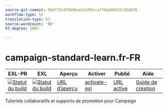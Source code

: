 ```yaml
---
source-git-commit: 9be773c97840bae2a199ccaffdab084311368676
workflow-type: ht
translation-type: ht
source-wordcount: '90'
ht-degree: 100%

---
```

# campaign-standard-learn.fr-FR

| EXL-PR | EXL | Aperçu | Activer | Publié | Aide |
|--- |--- |--- |--- |--- |--- |
| [![Statut du build](https://docs.ci.corp.adobe.com/view/exl-pr/job/campaign-standard-learn.fr_pr-exl/badge/icon)](https://docs.ci.corp.adobe.com/view/exl-pr/job/campaign-standard-learn.fr_pr-exl/lastBuild/) | [![Statut du build](https://docs.ci.corp.adobe.com/view/exl-pr/job/campaign-standard-learn.fr_exl/lastBuild/badge/icon)](https://docs.ci.corp.adobe.com/view/exl-pr/job/campaign-standard-learn.fr_exl/lastBuild/lastBuild) | [URL d’aperçu](https://experienceleague.corp.adobe.com/docs/campaign-standard-learn/tutorials/overview.html?lang=fr) | [activate-exl](https://docs.ci.corp.adobe.com/job/activate-exl/build/) | [URL active](https://experienceleague.adobe.com/docs/campaign-standard-learn/tutorials/overview.html?lang=fr) | [Guide de création](https://experienceleague.adobe.com/docs/authoring-guide-exl/using/home.html?lang=fr) |

Tutoriels collaboratifs et supports de promotion pour Campaign
